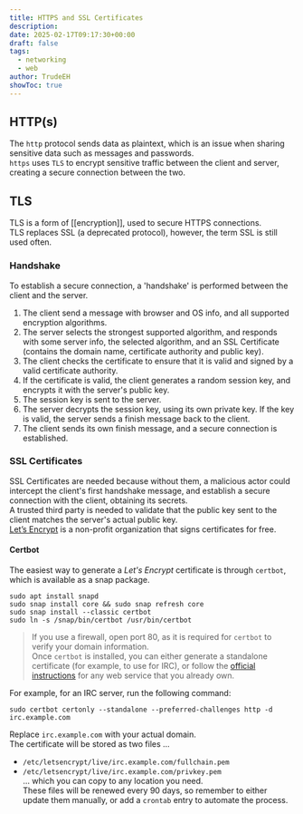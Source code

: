 ```yaml
---
title: HTTPS and SSL Certificates
description: 
date: 2025-02-17T09:17:30+00:00
draft: false
tags:
  - networking
  - web
author: TrudeEH
showToc: true
---
```


## HTTP(s)

The `http` protocol sends data as plaintext, which is an issue when sharing sensitive data such as messages and passwords.  
`https` uses `TLS` to encrypt sensitive traffic between the client and server, creating a secure connection between the two.

## TLS

TLS is a form of [[encryption]], used to secure HTTPS connections.  
TLS replaces SSL (a deprecated protocol), however, the term SSL is still used often.

### Handshake

To establish a secure connection, a 'handshake' is performed between the client and the server.
1. The client send a message with browser and OS info, and all supported encryption algorithms.
2. The server selects the strongest supported algorithm, and responds with some server info, the selected algorithm, and an SSL Certificate (contains the domain name, certificate authority and public key).
3. The client checks the certificate to ensure that it is valid and signed by a valid certificate authority.
4. If the certificate is valid, the client generates a random session key, and encrypts it with the server's public key.
5. The session key is sent to the server.
6. The server decrypts the session key, using its own private key. If the key is valid, the server sends a finish message back to the client.
7. The client sends its own finish message, and a secure connection is established.

### SSL Certificates

SSL Certificates are needed because without them, a malicious actor could intercept the client's first handshake message, and establish a secure connection with the client, obtaining its secrets.  
A trusted third party is needed to validate that the public key sent to the client matches the server's actual public key.  
[Let’s Encrypt](https://letsencrypt.org) is a non-profit organization that signs certificates for free.

#### Certbot

The easiest way to generate a *Let's Encrypt* certificate is through `certbot`, which is available as a snap package.

```Shell
sudo apt install snapd
sudo snap install core && sudo snap refresh core
sudo snap install --classic certbot
sudo ln -s /snap/bin/certbot /usr/bin/certbot
```

> If you use a firewall, open port 80, as it is required for `certbot` to verify your domain information.  
> Once `certbot` is installed, you can either generate a standalone certificate (for example, to use for IRC), or follow the [official instructions](https://certbot.eff.org/instructions) for any web service that you already own.

For example, for an IRC server, run the following command:

```Shell
sudo certbot certonly --standalone --preferred-challenges http -d irc.example.com
```

Replace `irc.example.com` with your actual domain.  
The certificate will be stored as two files …
- `/etc/letsencrypt/live/irc.example.com/fullchain.pem`
- `/etc/letsencrypt/live/irc.example.com/privkey.pem`  
… which you can copy to any location you need.  
These files will be renewed every 90 days, so remember to either update them manually, or add a `crontab` entry to automate the process.
